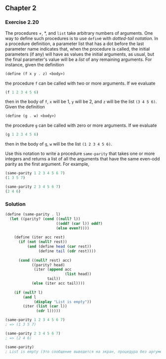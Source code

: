 ## Chapter 2

### Exercise 2.20

The procedures +, \*, and `list` take arbitrary numbers of arguments. One way to define such procedures is to use `defin`e with _dotted-tail notation_. In a procedure definition, a parameter list that has a dot before the last parameter name indicates that, when the procedure is called, the initial parameters (if any) will have as values the initial arguments, as usual, but the final parameter's value will be a _list_ of any remaining arguments. For instance, given the definition

```scheme
(define (f x y . z) <body>)
```

the procedure `f` can be called with two or more arguments. If we evaluate

```scheme
(f 1 2 3 4 5 6)
```

then in the body of `f`, `x` will be 1, `y` will be 2, and `z` will be the list `(3 4 5 6)`. Given the definition

```scheme
(define (g . w) <body>)
```

the procedure `g` can be called with zero or more arguments. If we evaluate

```scheme
(g 1 2 3 4 5 6)
```

then in the body of `g`, `w` will be the list `(1 2 3 4 5 6)`.

Use this notation to write a procedure `same-parity` that takes one or more integers and returns a list of all the arguments that have the same even-odd parity as the first argument. For example,

```scheme
(same-parity 1 2 3 4 5 6 7)
(1 3 5 7)

(same-parity 2 3 4 5 6 7)
(2 4 6)
```

### Solution

```scheme
(define (same-parity . l)
  (let ((parity? (cond ((null? l))
                       ((odd? (car l)) odd?)
                       (else even?))))
    
    (define (iter acc rest)
      (if (not (null? rest))
          (and (define head (car rest))
               (define tail (cdr rest))))
      
      (cond ((null? rest) acc)
            ((parity? head)
             (iter (append acc
                           (list head))
                   tail))
            (else (iter acc tail))))
    
    (if (null? l)
        (and l
             (display "List is empty"))
        (iter (list (car l))
              (cdr l)))))

(same-parity 1 2 3 4 5 6 7)
; => (1 3 5 7)

(same-parity 2 3 4 5 6 7)
; => (2 4 6)

(same-parity)
; List is empty (Это сообщение выведется на экран, процедура без аргументов вернёт пустой список.)
```

